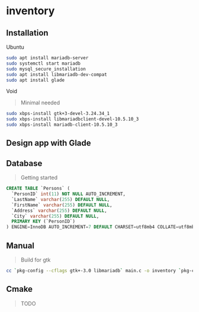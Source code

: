 # inventory

## Installation

Ubuntu
```bash
sudo apt install mariadb-server
sudo systemctl start mariadb
sudo mysql_secure_installation
sudo apt install libmariadb-dev-compat
sudo apt install glade
```

Void
> Minimal needed
```bash
sudo xbps-install gtk+3-devel-3.24.34_1
sudo xbps-install libmariadbclient-devel-10.5.10_3
sudo xbps-install mariadb-client-10.5.10_3
```



## Design app with Glade

## Database
> Getting started
```sql
CREATE TABLE `Persons` (
  `PersonID` int(11) NOT NULL AUTO_INCREMENT,
  `LastName` varchar(255) DEFAULT NULL,
  `FirstName` varchar(255) DEFAULT NULL,
  `Address` varchar(255) DEFAULT NULL,
  `City` varchar(255) DEFAULT NULL,
  PRIMARY KEY (`PersonID`)
) ENGINE=InnoDB AUTO_INCREMENT=7 DEFAULT CHARSET=utf8mb4 COLLATE=utf8mb4_general_ci 
```

## Manual
> Build for gtk
```bash
cc `pkg-config --cflags gtk+-3.0 libmariadb` main.c -o inventory `pkg-config --libs gtk+-3.0 libmariadb`
```

## Cmake
> TODO
